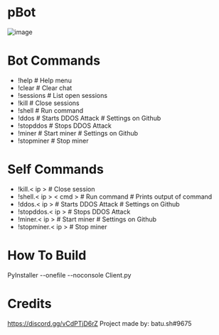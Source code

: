 # pBot
![image](https://user-images.githubusercontent.com/104208624/198850198-bba917b1-3135-430f-8b21-cbd987fcd48e.png)

# Bot Commands
* !help # Help menu
* !clear    # Clear chat
* !sessions # List open sessions
* !kill # Close sessions
* !shell<cmd>   # Run command
* !ddos # Starts DDOS Attack # Settings on Github
* !stopddos # Stops DDOS Attack
* !miner    # Start miner   # Settings on Github
* !stopminer    # Stop miner

# Self Commands
* !kill.< ip >    # Close session
* !shell.< ip > < cmd > # Run command    # Prints output of command
* !ddos.< ip >    # Starts DDOS Attack    # Settings on Github
* !stopddos.< ip >    # Stops DDOS Attack
* !miner.< ip >   # Start miner  # Settings on Github
* !stopminer.< ip >   # Stop miner

# How To Build
PyInstaller --onefile --noconsole Client.py

# Credits
https://discord.gg/vCdPTjD6rZ
Project made by: batu.sh#9675
